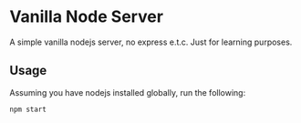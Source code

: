 # Vanilla Node Server

A simple vanilla nodejs server, no express e.t.c.
Just for learning purposes.

## Usage

Assuming you have nodejs installed globally, run the following:

```
npm start
```
